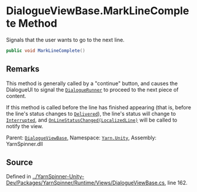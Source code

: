 # DialogueViewBase.MarkLineComplete Method

Signals that the user wants to go to the next line.


```csharp
public void MarkLineComplete()
```
## Remarks

This method is generally called by a "continue" button, and
causes the DialogueUI to signal the [`DialogueRunner`](/api/csharp/yarn.unity/dialoguerunner.md) to proceed to the next piece of
content.

If this method is called before the line has finished appearing
(that is, before the line's status changes to 
[`Delivered`](/api/csharp/yarn.unity/linestatus.delivered.md)), the line's status will
change to [`Interrupted`](/api/csharp/yarn.unity/linestatus.interrupted.md), and [`OnLineStatusChanged(LocalizedLine)`](/api/csharp/yarn.unity/dialogueviewbase.onlinestatuschanged-localizedline-.md) will be called to notify the view.




<div class="class-metadata">

Parent: [`DialogueViewBase`](/api/csharp/yarn.unity/dialogueviewbase.md), Namespace: [`Yarn.Unity`](/api/csharp/yarn.unity/README.md), Assembly: YarnSpinner.dll
</div>

## Source
Defined in [../YarnSpinner-Unity-Dev/Packages/YarnSpinner/Runtime/Views/DialogueViewBase.cs](https://github.com/YarnSpinnerTool/YarnSpinner-Unity//blob/develop/Runtime/Views/DialogueViewBase.cs#L162), line 162.
